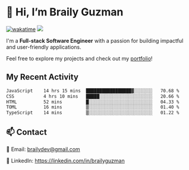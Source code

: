 # 👋 Hi, I’m Braily Guzman
[![wakatime](https://wakatime.com/badge/user/78b9a827-5162-4c58-9330-4ea970cf6de4.svg)](https://wakatime.com/@78b9a827-5162-4c58-9330-4ea970cf6de4)
![](https://komarev.com/ghpvc/?username=brailyguzman)

I'm a **Full-stack Software Engineer** with a passion for building impactful and user-friendly applications.

Feel free to explore my projects and check out my [portfolio](https://braily.dev)!


## My Recent Activity
<!--START_SECTION:waka-->

```txt
JavaScript    14 hrs 15 mins  █████████████████▓░░░░░░░   70.68 %
CSS           4 hrs 10 mins   █████░░░░░░░░░░░░░░░░░░░░   20.66 %
HTML          52 mins         █░░░░░░░░░░░░░░░░░░░░░░░░   04.33 %
TOML          16 mins         ▒░░░░░░░░░░░░░░░░░░░░░░░░   01.40 %
TypeScript    14 mins         ▒░░░░░░░░░░░░░░░░░░░░░░░░   01.22 %
```

<!--END_SECTION:waka-->

## 📫 Contact
📧 Email: brailydev@gmail.com

🔗 LinkedIn: https://linkedin.com/in/brailyguzman
